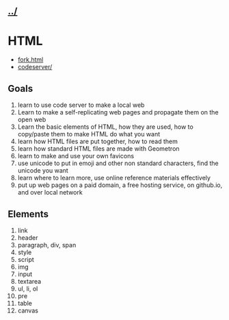 ## [../](../)

#  HTML

 - [fork.html](fork.html)
 - [codeserver/](codeserver/)

## Goals

1. learn to use code server to make a local web
2. Learn to make a self-replicating web pages and propagate them on the open web
3. Learn the basic elements of HTML, how they are used, how to copy/paste them to make HTML do what you want
4. learn how HTML files are put together, how to read them
5. learn how standard HTML files are made with Geometron
6. learn to make and use your own favicons
7. use unicode to put in emoji and other non standard characters, find the unicode you want
8. learn where to learn more, use online reference materials effectively
9. put up web pages on a paid domain, a free hosting service, on github.io, and over local network

## Elements

1. link
2. header
3. paragraph, div, span
4. style
5. script
6. img
7. input
8. textarea
9. ul, li, ol
10. pre
11. table
12. canvas
